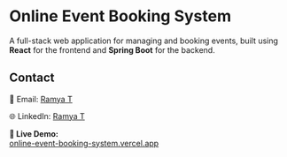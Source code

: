 #  Online Event Booking System

A full-stack web application for managing and booking events, built using **React** for the frontend and **Spring Boot** for the backend.

##  Contact

📧 Email: [Ramya T](mailto:ramyathangamuthu7783@gmail.com)

🌐 LinkedIn: [Ramya T](https://www.linkedin.com/in/ramya-t-90a925291/)

**🔗 Live Demo:**  
[online-event-booking-system.vercel.app](https://online-event-booking-system.vercel.app)

